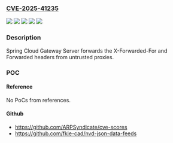 ### [CVE-2025-41235](https://cve.mitre.org/cgi-bin/cvename.cgi?name=CVE-2025-41235)
![](https://img.shields.io/static/v1?label=Product&message=Spring%20Cloud%20Gateway%20Server%20MVC&color=blue)
![](https://img.shields.io/static/v1?label=Product&message=Spring%20cloud%20Gateway&color=blue)
![](https://img.shields.io/static/v1?label=Version&message=2.2.10.RELEASE%20-%204.2.2%2C%204.3.0-%7BM1%2C%20M2%2C%20RC1%7D%20&color=brightgreen)
![](https://img.shields.io/static/v1?label=Version&message=4.1.7%20-%204.2.2%2C%204.3.0-%7BM1%2C%20M2%2C%20RC1%7D%20&color=brightgreen)
![](https://img.shields.io/static/v1?label=Vulnerability&message=n%2Fa&color=blue)

### Description

Spring Cloud Gateway Server forwards the X-Forwarded-For and Forwarded headers from untrusted proxies.

### POC

#### Reference
No PoCs from references.

#### Github
- https://github.com/ARPSyndicate/cve-scores
- https://github.com/fkie-cad/nvd-json-data-feeds

